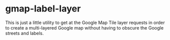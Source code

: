# gmap-label-layer
This is just a little utility to get at the Google Map Tile layer requests in order to create a multi-layered Google map without having to obscure the Google streets and labels.
